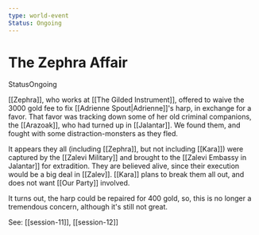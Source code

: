 ```yaml
---
type: world-event
Status: Ongoing
---
```


# The  Zephra Affair
<span class="dataview inline-field"><span class="inline-field-key">Status</span><span class="inline-field-value">Ongoing</span></span>

[[Zephra]], who works at [[The Gilded Instrument]], offered to waive the 3000 gold fee to fix [[Adrienne Spout|Adrienne]]'s harp, in exchange for a favor. That favor was tracking down some of her old criminal companions, the [[Arazoak]], who had turned up in [[Jalantar]]. We found them, and fought with some distraction-monsters as they fled. 

It appears they all (including [[Zephra]], but not including [[Kara]]) were captured by the [[Zalevi Military]] and brought to the [[Zalevi Embassy in Jalantar]] for extradition. They are believed alive, since their execution would be a big deal in [[Zalev]]. [[Kara]] plans to break them all out, and does not want [[Our Party]] involved. 

It turns out, the harp could be repaired for 400 gold, so, this is no longer a tremendous concern, although it's still not great. 

See: [[session-11]], [[session-12]]

